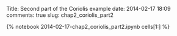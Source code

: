 Title: Second part of the Coriolis example
date:  2014-02-17 18:09
comments: true
slug: chap2_coriolis_part2

{% notebook 2014-02-17-chap2_coriolis_part2.ipynb cells[1:] %}

